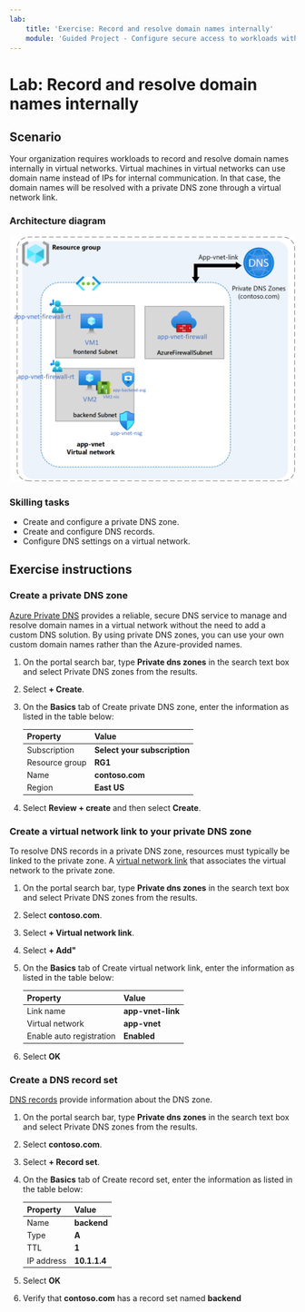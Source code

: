 ```yaml
---
lab:
    title: 'Exercise: Record and resolve domain names internally'
    module: 'Guided Project - Configure secure access to workloads with Azure virtual networking services'
---
```


# Lab: Record and resolve domain names internally

## Scenario

Your organization requires workloads to record and resolve domain names internally in virtual networks. Virtual machines in virtual networks can use domain name instead of IPs for internal communication. In that case, the domain names will be resolved with a private DNS zone through a virtual network link.

### Architecture diagram

![Diagram of Azure DNS linked to a virtual network.](../Media/task-5.png)

### Skilling tasks

- Create and configure a private DNS zone.
- Create and configure DNS records.
- Configure DNS settings on a virtual network.

## Exercise instructions

### Create a private DNS zone

[Azure Private DNS](https://learn.microsoft.com/azure/dns/private-dns-overview) provides a reliable, secure DNS service to manage and resolve domain names in a virtual network without the need to add a custom DNS solution. By using private DNS zones, you can use your own custom domain names rather than the Azure-provided names.

1. On the portal search bar, type **Private dns zones** in the search text box and select Private DNS zones from the results.

1. Select **+ Create**.

1. On the **Basics** tab of Create private DNS zone, enter the information as listed in the table below:

    | Property       | Value                        |
    | :------------- | :--------------------------- |
    | Subscription   | **Select your subscription** |
    | Resource group | **RG1**                      |
    | Name           | **contoso.com**              |
    | Region         | **East US**                  |

1. Select **Review + create** and then select **Create**.

### Create a virtual network link to your private DNS zone

To resolve DNS records in a private DNS zone, resources must typically be linked to the private zone. A [virtual network link](https://learn.microsoft.com/azure/dns/private-dns-virtual-network-links) that associates the virtual network to the private zone.

1. On the portal search bar, type **Private dns zones** in the search text box and select Private DNS zones from the results.

1. Select **contoso.com**.

1. Select **+ Virtual network link**.

1. Select **+ Add"**

1. On the **Basics** tab of Create virtual network link, enter the information as listed in the table below:

    | Property                 | Value             |
    | :----------------------- | :---------------- |
    | Link name                | **app-vnet-link** |
    | Virtual network          | **app-vnet**      |
    | Enable auto registration | **Enabled**       |

1. Select **OK**

### Create a DNS record set

[DNS records](https://learn.microsoft.com/en-us/azure/dns/dns-zones-records#dns-records) provide information about the DNS zone. 

1. On the portal search bar, type **Private dns zones** in the search text box and select Private DNS zones from the results.

1. Select **contoso.com**.

1. Select **+ Record set**.

1. On the **Basics** tab of Create record set, enter the information as listed in the table below:

    | Property   | Value        |
    | :--------- | :----------- |
    | Name       | **backend**  |
    | Type       | **A**        |
    | TTL        | **1**        |
    | IP address | **10.1.1.4** |

1. Select **OK**

1. Verify that **contoso.com** has a record set named **backend**
